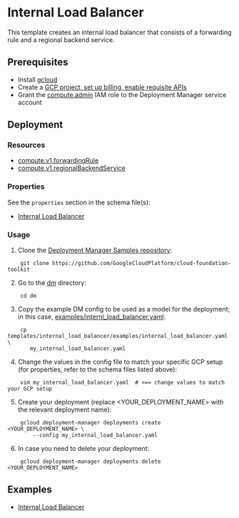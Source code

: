 # Internal Load Balancer

This template creates an internal load balancer that consists of a forwarding
rule and a regional backend service.

## Prerequisites

- Install [gcloud](https://cloud.google.com/sdk)
- Create a [GCP project, set up billing, enable requisite APIs](../project/README.md)
- Grant the [compute.admin](https://cloud.google.com/compute/docs/access/iam)
  IAM role to the Deployment Manager service account

## Deployment

### Resources

- [compute.v1.forwardingRule](https://cloud.google.com/compute/docs/reference/latest/forwardingRules)
- [compute.v1.regionalBackendService](https://cloud.google.com/compute/docs/reference/latest/regionBackendServices)

### Properties

See the `properties` section in the schema file(s):

- [Internal Load Balancer](internal_load_balancer.py.schema)

### Usage

1. Clone the [Deployment Manager Samples repository](https://github.com/GoogleCloudPlatform/cloud-foundation-toolkit):

```shell
    git clone https://github.com/GoogleCloudPlatform/cloud-foundation-toolkit
```

2. Go to the [dm](../../) directory:

```shell
    cd dm
```

3. Copy the example DM config to be used as a model for the deployment; in this
   case, [examples/internl\_load\_balancer.yaml](examples/internal_load_balancer.yaml):

```shell
    cp templates/internal_load_balancer/examples/internal_load_balancer.yaml \
       my_internal_load_balancer.yaml
```

4. Change the values in the config file to match your specific GCP setup (for
   properties, refer to the schema files listed above):

```shell
    vim my_internal_load_balancer.yaml  # <== change values to match your GCP setup
```

5. Create your deployment (replace <YOUR_DEPLOYMENT_NAME> with the relevant
   deployment name):

```shell
    gcloud deployment-manager deployments create <YOUR_DEPLOYMENT_NAME> \
        --config my_internal_load_balancer.yaml
```

6. In case you need to delete your deployment:

```shell
    gcloud deployment-manager deployments delete <YOUR_DEPLOYMENT_NAME>
```

## Examples

- [Internal Load Balancer](examples/internal_load_balancer.yaml)
